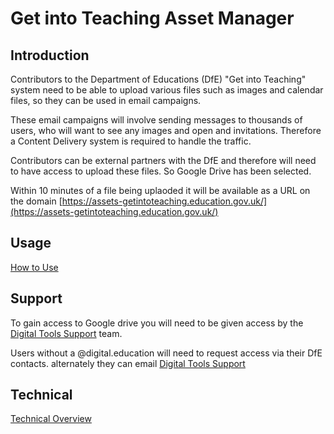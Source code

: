 # Get into Teaching Asset Manager

## Introduction
Contributors to the Department of Educations (DfE) "Get into Teaching" system need to be able to upload various files such as images and calendar files, so they can be used in email campaigns.

These email campaigns will involve sending messages to thousands of users, who will want to see any images and open and invitations. Therefore a Content Delivery system is required to handle the traffic.

Contributors can be external partners with the DfE and therefore will need to have access to upload these files. So Google Drive has been selected. 

Within 10 minutes of a file being uplaoded it will be available as a URL on the domain [https://assets-getintoteaching.education.gov.uk/](https://assets-getintoteaching.education.gov.uk/)

## Usage
[How to Use](Assets/README.md)

## Support
To gain access to Google drive you will need to be given access by the [Digital Tools Support](https://sites.google.com/digital.education.gov.uk/digitaltools/home) team.

Users without a @digital.education will need to request access via their DfE contacts. alternately they can email [Digital Tools Support](mailto:digital-tools-support@digital.education.gov.uk)

## Technical 

[Technical Overview](Technical/README.md)







